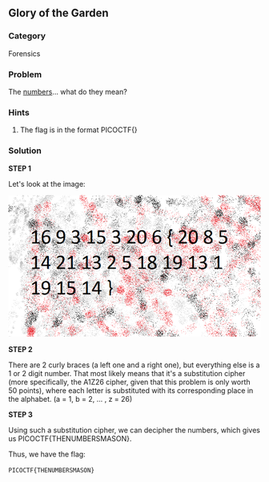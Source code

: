 ## Glory of the Garden
### Category
Forensics
### Problem
The [numbers](./img/the_numbers.png)... what do they mean?
### Hints
1) The flag is in the format PICOCTF{}
### Solution

**STEP 1**

Let's look at the image:

![16 9 3 15 3 20 6 { 20 8 5 14 21 13 2 5 18 19 13 1 19 15 14 }](./img/the_numbers.png "What do they mean?")


**STEP 2**

There are 2 curly braces (a left one and a right one), but everything else is a 1 or 2 digit number. That most likely means that it's a substitution cipher (more specifically, the A1Z26 cipher, given that this problem is only worth 50 points), where each letter is substituted with its corresponding place in the alphabet. (a = 1, b = 2, ... , z = 26)

**STEP 3**

Using such a substitution cipher, we can decipher the numbers, which gives us PICOCTF{THENUMBERSMASON}.

Thus, we have the flag:

```PICOCTF{THENUMBERSMASON}```